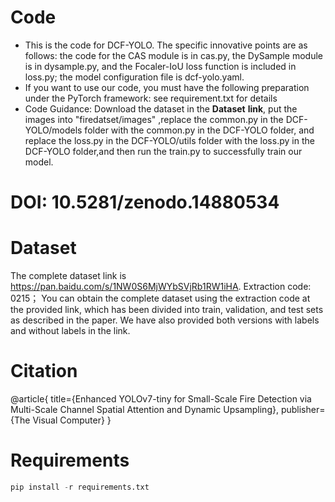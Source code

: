 # Code
* This is the code for DCF-YOLO. The specific innovative points are as follows: the code for the CAS module is in cas.py, the DySample module is in dysample.py, and the Focaler-IoU loss function is included in loss.py; the model configuration file is dcf-yolo.yaml.
* If you want to use our code, you must have the following preparation under the PyTorch framework: see requirement.txt for details
* Code Guidance: Download the dataset in the **Dataset** **link**, put the  images  into "firedatset/images" ,replace the common.py in the DCF-YOLO/models folder with the common.py in the DCF-YOLO folder, and replace the loss.py in the DCF-YOLO/utils folder with the loss.py in the DCF-YOLO folder,and then run the train.py to successfully train our model.

# DOI: 10.5281/zenodo.14880534

# Dataset
The complete dataset link is https://pan.baidu.com/s/1NW0S6MjWYbSVjRb1RW1iHA.
Extraction code: 0215；
You can obtain the complete dataset using the extraction code at the provided link, which has been divided into train, validation, and test sets as described in the paper. We have also provided both versions with labels and without labels in the link.

# Citation
@article{
  title={Enhanced YOLOv7-tiny for Small-Scale Fire Detection via Multi-Scale Channel Spatial Attention and Dynamic Upsampling},
  publisher={The Visual Computer}
}

# Requirements
```python  
pip install -r requirements.txt  
```





